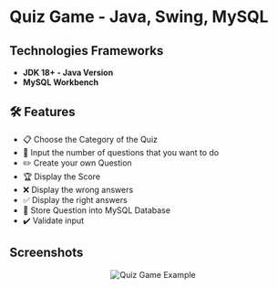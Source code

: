 <!--Project Name-->
<h1>Quiz Game - Java, Swing, MySQL</h1>

<!--Technologies/Frameworks-->
<h2>Technologies Frameworks</h2>
<ul>
  <li><b>JDK 18+ - Java Version</b></li>
  <li><b>MySQL Workbench</b></li>
</ul>

<!--Features-->
<h2>🛠️ Features</h2>
<ul>
  <li>📋 Choose the Category of the Quiz</li>
  <li>🔢 Input the number of questions that you want to do</li>
  <li>✏️ Create your own Question</li>
  <li>🏆 Display the Score</li>
  <li>❌ Display the wrong answers</li>
  <li>✅ Display the right answers</li>
  <li>💾 Store Question into MySQL Database</li>
  <li>✔️ Validate input</li>
</ul>


<!--Screenshots (GIFs/PNGs)-->
<h2>Screenshots</h2>
<p align="center">
  <img src="https://github.com/curadProgrammer/Java-Swing-MySQL-Quiz-Game/blob/main/quiz_gmae.gif" alt="Quiz Game Example">
</p>

